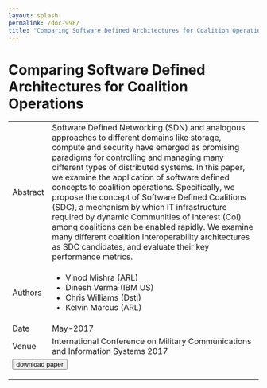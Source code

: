 ```yaml
---
layout: splash
permalink: /doc-998/
title: "Comparing Software Defined Architectures for Coalition Operations"
---
```


# Comparing Software Defined Architectures for Coalition Operations

<table>
    <tbody>
    <tr>
        <td>Abstract</td>
        <td>Software Defined Networking (SDN) and analogous approaches to different domains like storage, compute and security have emerged as promising paradigms for controlling and managing many different types of distributed systems. In this paper, we examine the application of software defined concepts to coalition operations. Specifically, we propose the concept of Software Defined Coalitions (SDC), a mechanism by which IT infrastructure required by dynamic Communities of Interest (CoI) among coalitions can be enabled rapidly. We examine many different coalition interoperability architectures as SDC candidates, and evaluate their key performance metrics.</td>
    </tr>
    <tr>
        <td>Authors</td>
        <td>
            <ul>
                <li>Vinod Mishra (ARL)</li>
                <li>Dinesh Verma (IBM US)</li>
                <li>Chris Williams (Dstl)</li>
                <li>Kelvin Marcus (ARL)</li>
            </ul>
        </td>
    </tr>
    <tr>
        <td>Date</td>
        <td>May-2017</td>
    </tr>
    <tr>
        <td>Venue</td>
        <td>International Conference on Military Communications and Information Systems 2017</td>
    </tr>
        <tr>
            <td colspan="2">
                <form method="get" action="https://ibm.box.com/v/doc-998-paper">
                    <button type="submit">download paper</button>
                </form>
            </td>
        </tr>
    </tbody>
</table>
